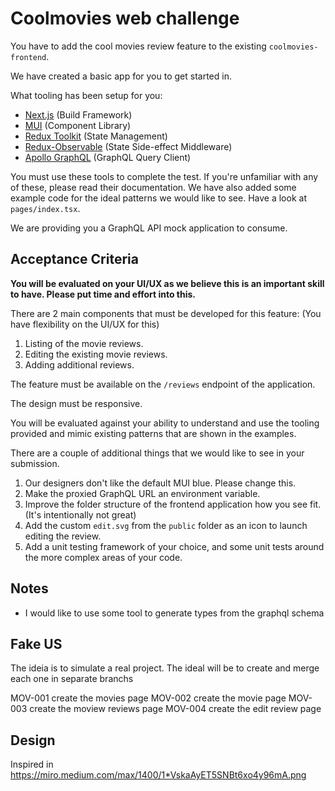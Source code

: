 # Coolmovies web challenge

You have to add the cool movies review feature to the existing `coolmovies-frontend`.

We have created a basic app for you to get started in.

What tooling has been setup for you:

- [Next.js](https://nextjs.org/) (Build Framework)
- [MUI](https://mui.com/) (Component Library)
- [Redux Toolkit](https://redux-toolkit.js.org/) (State Management)
- [Redux-Observable](https://redux-observable.js.org/) (State Side-effect Middleware)
- [Apollo GraphQL](https://www.apollographql.com/) (GraphQL Query Client)

You must use these tools to complete the test. If you're unfamiliar with any of these, please read their documentation. We have also added some example code for the ideal patterns we would like to see. Have a look at `pages/index.tsx`.

We are providing you a GraphQL API mock application to consume.

## Acceptance Criteria

**You will be evaluated on your UI/UX as we believe this is an important skill to have. Please put time and effort into this.**

There are 2 main components that must be developed for this feature: (You have flexibility on the UI/UX for this)

1. Listing of the movie reviews.
2. Editing the existing movie reviews.
3. Adding additional reviews.

The feature must be available on the `/reviews` endpoint of the application.

The design must be responsive.

You will be evaluated against your ability to understand and use the tooling provided and mimic existing patterns that are shown in the examples.

There are a couple of additional things that we would like to see in your submission.

1. Our designers don't like the default MUI blue. Please change this.
2. Make the proxied GraphQL URL an environment variable.
3. Improve the folder structure of the frontend application how you see fit. (It's intentionally not great)
4. Add the custom `edit.svg` from the `public` folder as an icon to launch editing the review.
5. Add a unit testing framework of your choice, and some unit tests around the more complex areas of your code.

## Notes

- I would like to use some tool to generate types from the graphql schema

## Fake US

The ideia is to simulate a real project. The ideal will be to create and merge each one in separate branchs

MOV-001 create the movies page
MOV-002 create the movie page
MOV-003 create the moview reviews page
MOV-004 create the edit review page

## Design

Inspired in https://miro.medium.com/max/1400/1*VskaAyET5SNBt6xo4y96mA.png
